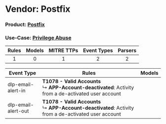 Vendor: Postfix
===============
### Product: [Postfix](../ds_postfix_postfix.md)
### Use-Case: [Privilege Abuse](../../../../UseCases/uc_privilege_abuse.md)

| Rules | Models | MITRE TTPs | Event Types | Parsers |
|:-----:|:------:|:----------:|:-----------:|:-------:|
|   1   |   0    |     1      |      2      |    2    |

| Event Type          | Rules                                                                                                         | Models |
| ------------------- | ------------------------------------------------------------------------------------------------------------- | ------ |
| dlp-email-alert-in  | <b>T1078 - Valid Accounts</b><br> ↳ <b>APP-Account-deactivated</b>: Activity from a de-activated user account |        |
| dlp-email-alert-out | <b>T1078 - Valid Accounts</b><br> ↳ <b>APP-Account-deactivated</b>: Activity from a de-activated user account |        |